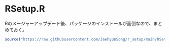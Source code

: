 # RSetup.R

Rのメージャーアップデート後、パッケージのインストールが面倒なので、まとめておく。

```r
source("https://raw.githubusercontent.com/JaehyunSong/r_setup/main/RSetup.R")
```

